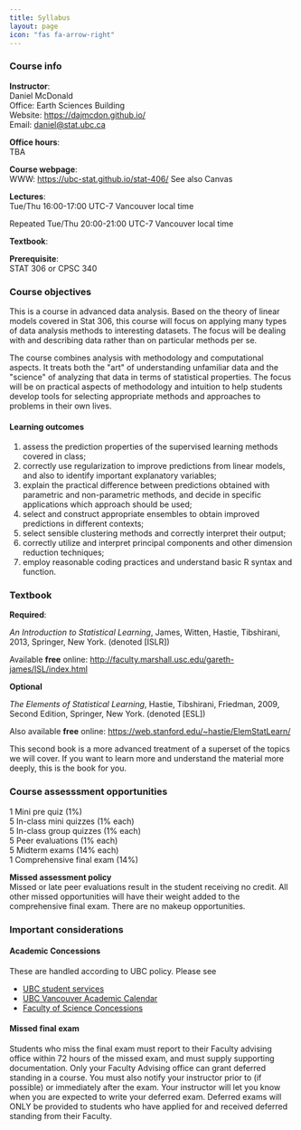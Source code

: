 ```yaml
---
title: Syllabus
layout: page
icon: "fas fa-arrow-right"
---
```

 
### Course info
__Instructor__:  
Daniel McDonald  
Office: Earth Sciences Building  
Website: https://dajmcdon.github.io/  
Email: daniel@stat.ubc.ca  

__Office hours__:  
TBA

__Course webpage__:    
WWW: https://ubc-stat.github.io/stat-406/
See also Canvas

__Lectures__:  
Tue/Thu 16:00-17:00 UTC-7 Vancouver local time

Repeated
Tue/Thu 20:00-21:00 UTC-7 Vancouver local time


__Textbook__:  

__Prerequisite__:  
STAT 306 or CPSC 340 


### Course objectives

This is a course in advanced data analysis. Based on the theory of
linear models covered in Stat 306, this course will focus on applying many
types of data analysis methods to interesting datasets. The focus will
be dealing with and describing data rather than on particular methods
per se.

The course combines analysis with methodology and
computational aspects. It treats both the "art" of understanding
unfamiliar data and the "science" of analyzing that data in terms of 
statistical properties. The focus will be on practical aspects of methodology and intuition
to help students develop tools for selecting appropriate methods and
approaches to problems in their own lives. 

#### Learning outcomes

1. assess the prediction properties of the supervised learning methods covered in class; 
2. correctly use regularization to improve predictions from linear models, and also to identify important explanatory variables; 
3. explain the practical
difference between predictions obtained with parametric and non-parametric methods, and decide in specific applications which approach should be used; 
4. select and construct appropriate ensembles to obtain improved predictions in different contexts; 
5. select sensible clustering methods and correctly interpret their output; 
6. correctly utilize and interpret principal components and other dimension reduction techniques;
7. employ reasonable coding practices and understand basic R syntax and function.




### Textbook

**Required**:

*An Introduction to Statistical Learning*, James, Witten, Hastie, Tibshirani, 2013, Springer, New York. (denoted [ISLR])

Available **free** online: http://faculty.marshall.usc.edu/gareth-james/ISL/index.html

**Optional**
    
*The Elements of Statistical Learning*, Hastie, Tibshirani, Friedman, 2009, Second Edition, Springer, New York. (denoted [ESL])

Also available **free** online: https://web.stanford.edu/~hastie/ElemStatLearn/

This second book is a more advanced treatment of a superset of the topics we will cover. If you want 
to learn more and understand the material more deeply, this is the book for you. 


### Course assesssment opportunities

1 Mini pre quiz (1%)  
5 In-class mini quizzes (1% each)  
5 In-class group quizzes (1% each)  
5 Peer evaluations (1% each)  
5 Midterm exams (14% each)  
1 Comprehensive final exam (14%)

**Missed assessment policy**  
Missed or late peer evaluations result in the student receiving no credit. All other missed
opportunities will have their weight added to the comprehensive final exam. There are no makeup opportunities.





### Important considerations

#### Academic Concessions

These are handled according to UBC policy. Please see
* [UBC student services](https://students.ubc.ca/enrolment/academic-learning-resources/academic-concessions)
* [UBC Vancouver Academic Calendar](http://www.calendar.ubc.ca/vancouver/index.cfm?tree=3,0,0,0)
* [Faculty of Science Concessions](https://science.ubc.ca/students/advising/concession)

#### Missed final exam

Students who miss the final exam must report to their Faculty advising office within 72 hours of the missed exam, and must supply supporting documentation. Only your Faculty Advising office can grant deferred standing in a course. You must also notify your instructor prior to (if possible) or immediately after the exam. Your instructor will let you know when you are expected to write your deferred exam. Deferred exams will ONLY be provided to students who have applied for and received deferred standing from their Faculty.

